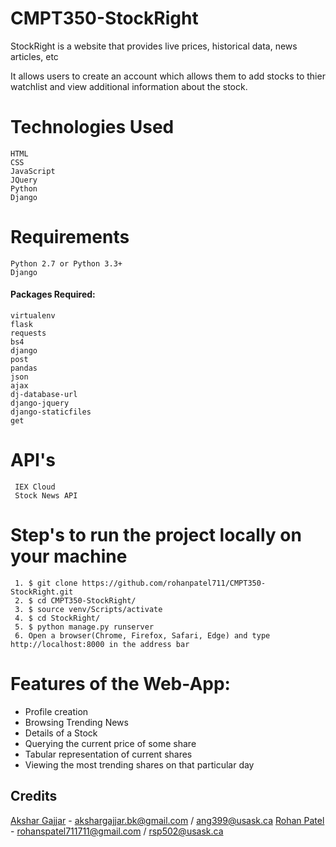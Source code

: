 # CMPT350-StockRight

StockRight is a website that provides live prices, historical data, news articles, etc

It allows users to create an account which allows them to add stocks to thier watchlist and view additional information about the stock.

# Technologies Used

    HTML
    CSS
    JavaScript
    JQuery
    Python
    Django

# Requirements

    Python 2.7 or Python 3.3+
    Django

####      Packages Required:

    virtualenv
    flask
    requests
    bs4
    django
    post
    pandas
    json
    ajax
    dj-database-url
    django-jquery
    django-staticfiles
    get
    
# API's 
    
     IEX Cloud
     Stock News API
     
# Step's to run the project locally on your machine

     1. $ git clone https://github.com/rohanpatel711/CMPT350-StockRight.git
     2. $ cd CMPT350-StockRight/
     3. $ source venv/Scripts/activate
     4. $ cd StockRight/
     5. $ python manage.py runserver
     6. Open a browser(Chrome, Firefox, Safari, Edge) and type http://localhost:8000 in the address bar

# Features of the Web-App: 
- Profile creation
- Browsing Trending News 
- Details of a Stock
- Querying the current price of some share
- Tabular representation of current shares
- Viewing the most trending shares on that particular day


## Credits

[Akshar Gajjar](https://github.com/aksharg) - akshargajjar.bk@gmail.com / ang399@usask.ca
[Rohan Patel](https://github.com/rohanpatel711) - rohanspatel711711@gmail.com / rsp502@usask.ca  
